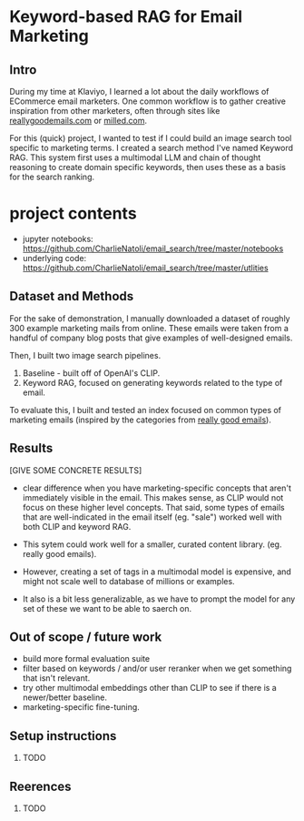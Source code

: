 # Keyword-based RAG for Email Marketing 



## Intro

During my time at Klaviyo, I learned a lot about the daily workflows of ECommerce email marketers. One common workflow is to gather creative inspiration from other marketers, often through sites like [reallygoodemails.com](https://reallygoodemails.com]) or [milled.com](milled.com).
    
For this (quick) project, I wanted to test if I could build an image search tool specific to marketing terms. I created a search method I've named Keyword RAG. This system first uses a multimodal LLM and chain of thought reasoning to create domain specific keywords, then uses these as a basis for the search ranking. 

# project contents 

* jupyter notebooks: https://github.com/CharlieNatoli/email_search/tree/master/notebooks
* underlying code: https://github.com/CharlieNatoli/email_search/tree/master/utlities
 
## Dataset and Methods

For the sake of demonstration, I manually downloaded a dataset of roughly 300 example marketing mails from online. These emails were taken from a handful of company blog posts that give examples of well-designed emails.

Then, I built two image search pipelines. 
 
1. Baseline - built off of OpenAI's CLIP.
2. Keyword RAG, focused on generating keywords related to the type of email. 

To evaluate this, I built and tested an index focused on common types of marketing emails (inspired by the categories from [really good emails](https://reallygoodemails.com/categories])).

## Results 

[GIVE SOME CONCRETE RESULTS]
- clear difference when you have marketing-specific concepts that aren't immediately visible in the email. This makes sense, as CLIP would not focus on these higher level concepts. 
That said, some types of emails that are well-indicated in the email itself (eg. "sale") worked well with both CLIP and keyword RAG. 

- This sytem could work well for a smaller, curated content library. (eg. really good emails). 
- However, creating a set of tags in a multimodal model is expensive, and might not scale well to database of millions or examples. 
- It also is a bit less generalizable, as we have to prompt the model for any set of these we want to be able to saerch on. 


## Out of scope / future work 

- build more formal evaluation suite
- filter based on keywords / and/or user reranker when we get something that isn't relevant.  
- try other multimodal embeddings other than CLIP to see if there is a newer/better baseline. 
- marketing-specific fine-tuning. 

 
## Setup instructions 
1. TODO 

## Reerences 
1. TODO 